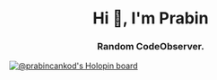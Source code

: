 <h1 align="center">Hi 👋, I'm Prabin</h1>
<h3 align="center">Random CodeObserver.</h3>

[![@prabincankod's Holopin board](https://holopin.io/api/user/board?user=prabincankod)](https://holopin.io/@prabincankod)


